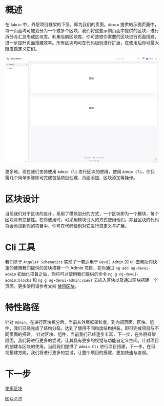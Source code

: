 # 概述

在 `Admin` 中，外层项目框架的下层，即为我们的页面。`Admin` 提供的示例页面中，每一页面均可被划分为一个或多个区块，我们将这些示例页面中提供的区块，进行拆分与汇总形成区块库。利用当前区块库，你可选取你需要的区块进行页面搭建，进一步提升页面搭建效率。所有区块均可在代码级别进行扩展，在使用后你可最大限度自定义它们。

![avatar](./../../../../assets/docs/block-zh.png)

更多地，现在我们支持使用 `Admin Cli` 进行区块的使用，使用 `Admin Cli`，你只需几个简单步骤即可完成包括项目创建、页面添加、区块添加等操作。

# 区块设计

当前我们对于区块的设计，采用了模块划分的方式，一个区块即为一个模块，每个区块具有完整性。在你使用时，可采用模块引入的方式使用他们，并且区块的代码将会添加到你的项目中，你可在代码级别对它进行自定义与扩展。

# Cli 工具

我们基于 `Angular Schematics` 实现了一套适用于 `DevUI Admin` 的 cli 去帮助你快速的使用我们提供的区块搭建一个 Admin 项目，在你通过 `ng add ng-devui-admin` 初始化项目之后，你将可以使用我们提供的命令 `ng g ng-devui-admin:blocks` 和 `ng g ng-devui-admin:views` 去插入区块以及通过区块搭建一个页面。更多使用请参考文档 [使用区块](/admin-materials/docs/use-materials)。

# 特性路径

针对 `Admin`，在进行区块拆分后，当前从外层框架粒度，到内部页面、区块、组件，我们已经完成了结构分级。达到了使用不同粒度结构拼装，即可完成项目与不同页面的搭建。
针对区块、组件，当前我们已经逐步丰富，下一步，在外层框架层面，我们将进行更多的尝试，让其具有更多的视觉与功能自定义空间。针对项目的创建与区块的使用，当前我们提供了 `Admin Cli` 进行项目搭建，下一步，在可视搭建方向，我们将进行更多的尝试，让整个项目的搭建，更加快速与直观。

# 下一步

[使用区块](/admin-materials/docs/use-materials)

[区块总览](/admin-materials/overview)
